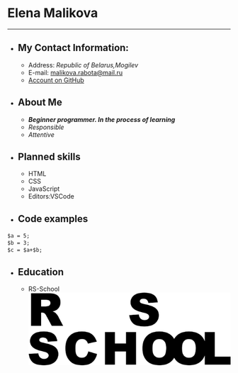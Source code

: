 # Elena Malikova
***************************
* ## My Contact Information:
   + Address: *Republic of Belarus,Mogilev*
   + E-mail: malikova.rabota@mail.ru
   + [Account on GitHub](https://github.com/ElenaLabs)
* ## About Me
   + ***Beginner programmer. In the process of learning***
   + *Responsible*
   + *Attentive*
* ## Planned skills
   + HTML
   + CSS
   + JavaScript
   + Editors:VSCode
* ## Code examples
```
$a = 5;
$b = 3;
$c = $a+$b;
```
* ## Education
  + RS-School
![Logo](/logo-rsschool3.png)
